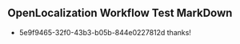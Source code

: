 ## OpenLocalization Workflow Test MarkDown
* 5e9f9465-32f0-43b3-b05b-844e0227812d thanks!

<!--HONumber=Jul16_HO3-->


